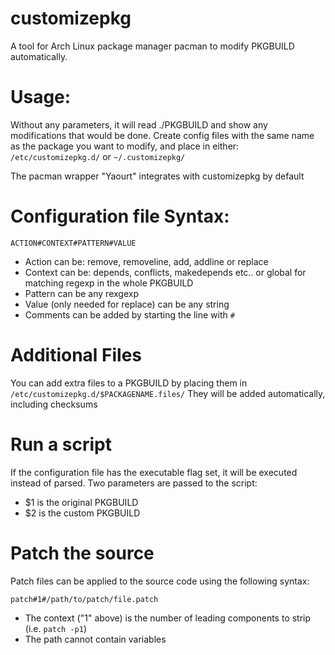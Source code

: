 customizepkg
============

A tool for Arch Linux package manager pacman to modify PKGBUILD automatically.

# Usage: #

Without any parameters, it will read ./PKGBUILD and show any modifications that would be done.
Create config files with the same name as the package you want to modify, and place in either:
`/etc/customizepkg.d/` or `~/.customizepkg/`

The pacman wrapper "Yaourt" integrates with customizepkg by default

# Configuration file Syntax: #

```
ACTION#CONTEXT#PATTERN#VALUE
```

- Action can be: remove, removeline, add, addline or replace
- Context can be: depends, conflicts, makedepends etc.. or global for matching regexp in the whole PKGBUILD
- Pattern can be any rexgexp
- Value (only needed for replace) can be any string
- Comments can be added by starting the line with `#`

# Additional Files #

You can add extra files to a PKGBUILD by placing them in `/etc/customizepkg.d/$PACKAGENAME.files/`
They will be added automatically, including checksums

# Run a script #

If the configuration file has the executable flag set, it will be executed instead of parsed.
Two parameters are passed to the script:

- $1 is the original PKGBUILD
- $2 is the custom PKGBUILD

# Patch the source #

Patch files can be applied to the source code using the following syntax:

```
patch#1#/path/to/patch/file.patch
```

- The context ("1" above) is the number of leading components to strip (i.e. `patch -p1`)
- The path cannot contain variables

